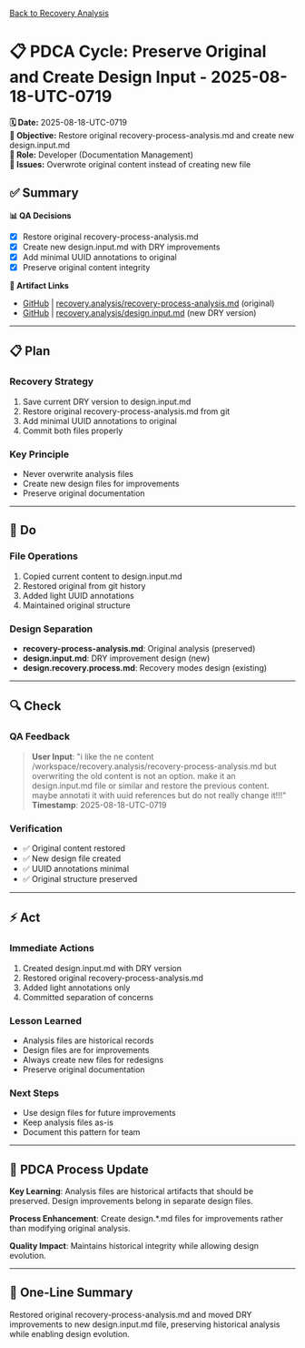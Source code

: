 [Back to Recovery Analysis](../recovery-process-analysis.md)

# 📋 **PDCA Cycle: Preserve Original and Create Design Input - 2025-08-18-UTC-0719**

**🗓️ Date:** 2025-08-18-UTC-0719  
**🎯 Objective:** Restore original recovery-process-analysis.md and create new design.input.md  
**👤 Role:** Developer (Documentation Management)  
**🚨 Issues:** Overwrote original content instead of creating new file

## **✅ Summary**

**📊 QA Decisions**
- [x] Restore original recovery-process-analysis.md
- [x] Create new design.input.md with DRY improvements
- [x] Add minimal UUID annotations to original
- [x] Preserve original content integrity

**🔗 Artifact Links**
- [GitHub](https://github.com/Cerulean-Circle-GmbH/Web4Articles/blob/test/recovery/recovery.analysis/recovery-process-analysis.md) | [recovery.analysis/recovery-process-analysis.md](../recovery-process-analysis.md) (original)
- [GitHub](https://github.com/Cerulean-Circle-GmbH/Web4Articles/blob/test/recovery/recovery.analysis/design.input.md) | [recovery.analysis/design.input.md](../design.input.md) (new DRY version)

---

## **📋 Plan**

### **Recovery Strategy**
1. Save current DRY version to design.input.md
2. Restore original recovery-process-analysis.md from git
3. Add minimal UUID annotations to original
4. Commit both files properly

### **Key Principle**
- Never overwrite analysis files
- Create new design files for improvements
- Preserve original documentation

---

## **🔨 Do**

### **File Operations**
1. Copied current content to design.input.md
2. Restored original from git history
3. Added light UUID annotations
4. Maintained original structure

### **Design Separation**
- **recovery-process-analysis.md**: Original analysis (preserved)
- **design.input.md**: DRY improvement design (new)
- **design.recovery.process.md**: Recovery modes design (existing)

---

## **🔍 Check**

### **QA Feedback**
> **User Input**: "i like the ne content /workspace/recovery.analysis/recovery-process-analysis.md but overwriting the old content is not an option. make it an design.input.md file or similar and restore the previous content. maybe annotati it with uuid references but do not really change it!!!"  
> **Timestamp**: 2025-08-18-UTC-0719

### **Verification**
- ✅ Original content restored
- ✅ New design file created
- ✅ UUID annotations minimal
- ✅ Original structure preserved

---

## **⚡ Act**

### **Immediate Actions**
1. Created design.input.md with DRY version
2. Restored original recovery-process-analysis.md
3. Added light annotations only
4. Committed separation of concerns

### **Lesson Learned**
- Analysis files are historical records
- Design files are for improvements
- Always create new files for redesigns
- Preserve original documentation

### **Next Steps**
- Use design files for future improvements
- Keep analysis files as-is
- Document this pattern for team

---

## **🎯 PDCA Process Update**

**Key Learning**: Analysis files are historical artifacts that should be preserved. Design improvements belong in separate design files.

**Process Enhancement**: Create design.*.md files for improvements rather than modifying original analysis.

**Quality Impact**: Maintains historical integrity while allowing design evolution.

---

## **📝 One-Line Summary**
Restored original recovery-process-analysis.md and moved DRY improvements to new design.input.md file, preserving historical analysis while enabling design evolution.